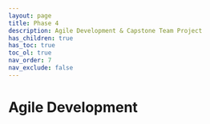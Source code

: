 ```yaml
---
layout: page
title: Phase 4
description: Agile Development & Capstone Team Project
has_children: true
has_toc: true
toc_ol: true
nav_order: 7
nav_exclude: false
---
```


# Agile Development
